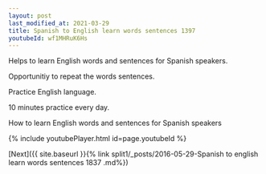 ```yaml
---
layout: post
last_modified_at: 2021-03-29
title: Spanish to English learn words sentences 1397 
youtubeId: wf1MHRuK6Hs
---
```

 
 
Helps to learn English words and sentences for Spanish speakers.

Opportunitiy to repeat the words sentences. 

Practice English language. 
 
10 minutes practice every day. 
 
How to learn English words and sentences for Spanish speakers 
 
{% include youtubePlayer.html id=page.youtubeId %}
 
 
[Next]({{ site.baseurl }}{% link  split1/_posts/2016-05-29-Spanish to english learn words sentences 1837 .md%})
 

